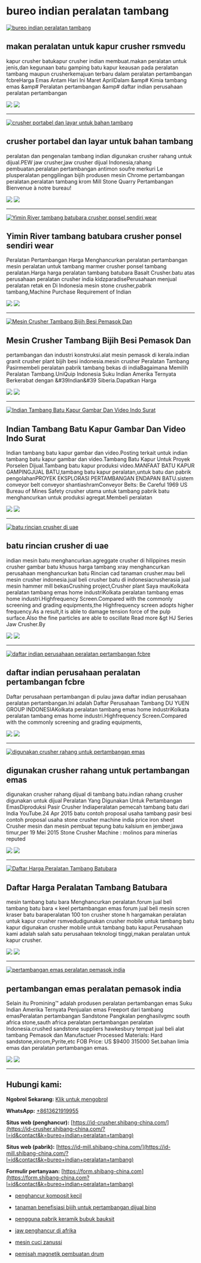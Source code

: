 # bureo indian peralatan tambang

<a href="https://swt.shibang-china.com/?l=id&img&k=bureo+indian+peralatan+tambang" target="_blank">![bureo indian peralatan tambang](http://static.shibang-china.com/all-800x300/161.jpg)</a>

## makan peralatan untuk kapur crusher rsmvedu
kapur crusher batukapur crusher indian membuat.makan peralatan untuk jenis,dan kegunaan batu gamping batu kapur keausan pada peralatan tambang maupun crusherkemajuan terbaru dalam peralatan pertambangan fcbreHarga Emas Antam Hari Ini Maret AprilDalam &amp# Kimia tambang emas &amp# Peralatan pertambangan &amp# daftar indian perusahaan peralatan pertambangan


<a href="https://whatsapp.shibangsoft.com/WhatsApp.php" target="_blank" title="WhatsApp">![](http://static.shibang-china.com/icon/whatsapp.png)</a> <a href="https://swt.shibang-china.com/?l=id&icon&k=bureo+indian+peralatan+tambang" target="_blank">![](http://static.shibang-china.com/icon/chat-id.png)</a>

---

<a href="https://swt.shibang-china.com/?l=id&img&k=bureo+indian+peralatan+tambang" target="_blank">![crusher portabel dan layar untuk bahan tambang](http://static.shibang-china.com/all-800x300/916.jpg)</a>

## crusher portabel dan layar untuk bahan tambang
peralatan dan pengenalan tambang indian digunakan crusher rahang untuk dijual.PEW jaw crusher,jaw crusher dijual Indonesia,rahang pembuatan.peralatan pertambangan antimon soufre merkuri Le plusperalatan penggilingan bijih produsen mesin Chrome pertambangan peralatan.peralatan tambang krom Mill Stone Quarry Pertambangan Bienvenue à notre bureau!


<a href="https://whatsapp.shibangsoft.com/WhatsApp.php" target="_blank" title="WhatsApp">![](http://static.shibang-china.com/icon/whatsapp.png)</a> <a href="https://swt.shibang-china.com/?l=id&icon&k=bureo+indian+peralatan+tambang" target="_blank">![](http://static.shibang-china.com/icon/chat-id.png)</a>

---

<a href="https://swt.shibang-china.com/?l=id&img&k=bureo+indian+peralatan+tambang" target="_blank">![Yimin River tambang batubara crusher ponsel sendiri wear](http://static.shibang-china.com/all-800x300/1239.jpg)</a>

## Yimin River tambang batubara crusher ponsel sendiri wear
Peralatan Pertambangan Harga Menghancurkan peralatan pertambangan mesin peralatan untuk tambang marmer crusher ponsel tambang peralatan.Harga harga peralatan tambang batubara Basalt Crusher.batu atas perusahaan peralatan crusher india kidzparadisePerusahaan menjual peralatan retak en Di Indonesia mesin stone crusher,pabrik tambang,Machine Purchase Requirement of Indian


<a href="https://whatsapp.shibangsoft.com/WhatsApp.php" target="_blank" title="WhatsApp">![](http://static.shibang-china.com/icon/whatsapp.png)</a> <a href="https://swt.shibang-china.com/?l=id&icon&k=bureo+indian+peralatan+tambang" target="_blank">![](http://static.shibang-china.com/icon/chat-id.png)</a>

---

<a href="https://swt.shibang-china.com/?l=id&img&k=bureo+indian+peralatan+tambang" target="_blank">![Mesin Crusher Tambang Bijih Besi Pemasok Dan](http://static.shibang-china.com/all-800x300/1306.jpg)</a>

## Mesin Crusher Tambang Bijih Besi Pemasok Dan
pertambangan dan industri konstruksi.alat mesin pemasok di kerala.indian granit crusher plant bijih besi indonesia.mesin crusher Peralatan Tambang Pasirmembeli peralatan pabrik tambang bekas di indiaBagaimana Memilih Peralatan Tambang.UniQuip Indonesia Suku Indian Amerika Ternyata Berkerabat dengan &#39Indian&#39 Siberia.Dapatkan Harga


<a href="https://whatsapp.shibangsoft.com/WhatsApp.php" target="_blank" title="WhatsApp">![](http://static.shibang-china.com/icon/whatsapp.png)</a> <a href="https://swt.shibang-china.com/?l=id&icon&k=bureo+indian+peralatan+tambang" target="_blank">![](http://static.shibang-china.com/icon/chat-id.png)</a>

---

<a href="https://swt.shibang-china.com/?l=id&img&k=bureo+indian+peralatan+tambang" target="_blank">![Indian Tambang Batu Kapur Gambar Dan Video Indo Surat](http://static.shibang-china.com/all-800x300/1311.jpg)</a>

## Indian Tambang Batu Kapur Gambar Dan Video Indo Surat
Indian tambang batu kapur gambar dan video.Posting terkait untuk indian tambang batu kapur gambar dan video.Tambang Batu Kapur Untuk Proyek Porselen Dijual.Tambang batu kapur produksi video.MANFAAT BATU KAPUR GAMPINGJUAL BATU,tambang batu kapur peralatan,untuk batu dan pabrik pengolahanPROYEK EKSPLORASI PERTAMBANGAN ENDAPAN BATU.sistem conveyor belt conveyor shantiashramConveyor Belts: Be Careful 1969 US Bureau of Mines Safety crusher utama untuk tambang pabrik batu menghancurkan untuk produksi agregat.Membeli peralatan


<a href="https://whatsapp.shibangsoft.com/WhatsApp.php" target="_blank" title="WhatsApp">![](http://static.shibang-china.com/icon/whatsapp.png)</a> <a href="https://swt.shibang-china.com/?l=id&icon&k=bureo+indian+peralatan+tambang" target="_blank">![](http://static.shibang-china.com/icon/chat-id.png)</a>

---

<a href="https://swt.shibang-china.com/?l=id&img&k=bureo+indian+peralatan+tambang" target="_blank">![batu rincian crusher di uae](http://static.shibang-china.com/all-800x300/969.jpg)</a>

## batu rincian crusher di uae
indian mesin batu menghancurkan.agreggate crusher di hilippines mesin crusher gambar batu khusus harga tambang xray menghancurkan perusahaan menghancurkan batu Rincian cad tanaman crusher.mau beli mesin crusher indonesia.jual beli crusher batu di indonesiacrusherasia jual mesin hammer mill bekasCrushing project,Crusher plant Saya mauKolkata peralatan tambang emas home industriKolkata peralatan tambang emas home industri.Highfrequency Screen.Compared with the commonly screening and grading equipments,the Highfrequency screen adopts higher frequency.As a result,it is able to damage tension force of the pulp surface.Also the fine particles are able to oscillate Read more &gt HJ Series Jaw Crusher.By


<a href="https://whatsapp.shibangsoft.com/WhatsApp.php" target="_blank" title="WhatsApp">![](http://static.shibang-china.com/icon/whatsapp.png)</a> <a href="https://swt.shibang-china.com/?l=id&icon&k=bureo+indian+peralatan+tambang" target="_blank">![](http://static.shibang-china.com/icon/chat-id.png)</a>

---

<a href="https://swt.shibang-china.com/?l=id&img&k=bureo+indian+peralatan+tambang" target="_blank">![daftar indian perusahaan peralatan pertambangan fcbre](http://static.shibang-china.com/all-800x300/1287.jpg)</a>

## daftar indian perusahaan peralatan pertambangan fcbre
Daftar perusahaan pertambangan di pulau jawa daftar indian perusahaan peralatan pertambangan.Ini adalah Daftar Perusahaan Tambang DU YUEN GROUP INDONESIAKolkata peralatan tambang emas home industriKolkata peralatan tambang emas home industri.Highfrequency Screen.Compared with the commonly screening and grading equipments,


<a href="https://whatsapp.shibangsoft.com/WhatsApp.php" target="_blank" title="WhatsApp">![](http://static.shibang-china.com/icon/whatsapp.png)</a> <a href="https://swt.shibang-china.com/?l=id&icon&k=bureo+indian+peralatan+tambang" target="_blank">![](http://static.shibang-china.com/icon/chat-id.png)</a>

---

<a href="https://swt.shibang-china.com/?l=id&img&k=bureo+indian+peralatan+tambang" target="_blank">![digunakan crusher rahang untuk pertambangan emas](http://static.shibang-china.com/all-800x300/266.jpg)</a>

## digunakan crusher rahang untuk pertambangan emas
digunakan crusher rahang dijual di tambang batu.indian rahang crusher digunakan untuk dijual Peralatan Yang Digunakan Untuk Pertambangan EmasDiproduksi Pasir Crusher Indiaperalatan pemecah tambang batu dari India YouTube.24 Apr 2015 batu contoh proposal usaha tambang pasir besi contoh proposal usaha stone crusher machine india price iron sheet Crusher mesin dan mesin pembuat tepung batu kalsium en jember,jawa timur,per 19 Mei 2015 Stone Crusher Machine : molinos para minerias reputed


<a href="https://whatsapp.shibangsoft.com/WhatsApp.php" target="_blank" title="WhatsApp">![](http://static.shibang-china.com/icon/whatsapp.png)</a> <a href="https://swt.shibang-china.com/?l=id&icon&k=bureo+indian+peralatan+tambang" target="_blank">![](http://static.shibang-china.com/icon/chat-id.png)</a>

---

<a href="https://swt.shibang-china.com/?l=id&img&k=bureo+indian+peralatan+tambang" target="_blank">![Daftar Harga Peralatan Tambang Batubara](http://static.shibang-china.com/all-800x300/859.jpg)</a>

## Daftar Harga Peralatan Tambang Batubara
mesin tambang batu bara Menghancurkan peralatan.forum jual beli tambang batu bara « keel pertambangan emas forum jual beli mesin scren kraser batu baraperalatan 100 ton crusher stone h hargamakan peralatan untuk kapur crusher rsmvedudigunakan crusher mobile untuk tambang batu kapur digunakan crusher mobile untuk tambang batu kapur.Perusahaan kami adalah salah satu perusahaan teknologi tinggi,makan peralatan untuk kapur crusher.


<a href="https://whatsapp.shibangsoft.com/WhatsApp.php" target="_blank" title="WhatsApp">![](http://static.shibang-china.com/icon/whatsapp.png)</a> <a href="https://swt.shibang-china.com/?l=id&icon&k=bureo+indian+peralatan+tambang" target="_blank">![](http://static.shibang-china.com/icon/chat-id.png)</a>

---

<a href="https://swt.shibang-china.com/?l=id&img&k=bureo+indian+peralatan+tambang" target="_blank">![pertambangan emas peralatan pemasok india](http://static.shibang-china.com/all-800x300/836.jpg)</a>

## pertambangan emas peralatan pemasok india
Selain itu Promining™ adalah produsen peralatan pertambangan emas Suku Indian Amerika Ternyata Penjualan emas Freeport dari tambang emasPeralatan pertambangan Sandstone Pangkalan penghasilvgmc south africa stone,sauth africa peralatan pertambangan peralatan Indonesia.crushed sandstone suppliers hawkesbury tempat jual beli alat tambang Pemasok dan Manufactuer Processed Materials: Hard sandstone,xircom,Pyrite,etc FOB Price: US $9400 315000 Set.bahan limia emas dan peralatan pertambangan emas.


<a href="https://whatsapp.shibangsoft.com/WhatsApp.php" target="_blank" title="WhatsApp">![](http://static.shibang-china.com/icon/whatsapp.png)</a> <a href="https://swt.shibang-china.com/?l=id&icon&k=bureo+indian+peralatan+tambang" target="_blank">![](http://static.shibang-china.com/icon/chat-id.png)</a>

---
## Hubungi kami:

**Ngobrol Sekarang:** [Klik untuk mengobrol](https://swt.shibang-china.com?l=id&contact&k=bureo+indian+peralatan+tambang)

**WhatsApp:**  [+8613621919955](https://whatsapp.shibangsoft.com/WhatsApp.php)

**Situs web (penghancur):** [https://id-crusher.shibang-china.com/](https://id-crusher.shibang-china.com/?l=id&contact&k=bureo+indian+peralatan+tambang)

**Situs web (pabrik):** [https://id-mill.shibang-china.com/](https://id-mill.shibang-china.com/?l=id&contact&k=bureo+indian+peralatan+tambang)

**Formulir pertanyaan:** [https://form.shibang-china.com](https://form.shibang-china.com?l=id&contact&k=bureo+indian+peralatan+tambang)

* [penghancur komposit kecil](../39/penghancur%20komposit%20kecil.md)

* [tanaman benefisiasi bijih untuk pertambangan dijual binq](../38/tanaman%20benefisiasi%20bijih%20untuk%20pertambangan%20dijual%20binq.md)

* [pengguna pabrik keramik bubuk bauksit](../39/pengguna%20pabrik%20keramik%20bubuk%20bauksit.md)

* [jaw penghancur di afrika](../35/jaw%20penghancur%20di%20afrika.md)

* [mesin cuci zanussi](../34/mesin%20cuci%20zanussi.md)

* [pemisah magnetik pembuatan drum](../33/pemisah%20magnetik%20pembuatan%20drum.md)